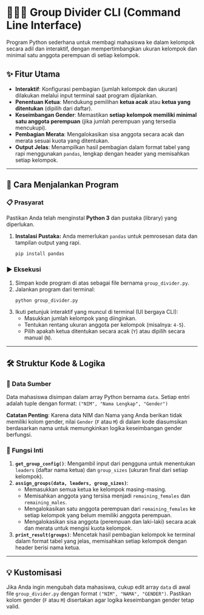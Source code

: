 # 🧑‍🤝‍🧑 Group Divider CLI (Command Line Interface)

Program Python sederhana untuk membagi mahasiswa ke dalam kelompok secara adil dan interaktif, dengan mempertimbangkan ukuran kelompok dan minimal satu anggota perempuan di setiap kelompok.

## ✨ Fitur Utama

- **Interaktif**: Konfigurasi pembagian (jumlah kelompok dan ukuran) dilakukan melalui input terminal saat program dijalankan.
- **Penentuan Ketua**: Mendukung pemilihan **ketua acak** atau **ketua yang ditentukan** (dipilih dari daftar).
- **Keseimbangan Gender**: Memastikan **setiap kelompok memiliki minimal satu anggota perempuan** (jika jumlah perempuan yang tersedia mencukupi).
- **Pembagian Merata**: Mengalokasikan sisa anggota secara acak dan merata sesuai kuota yang ditentukan.
- **Output Jelas**: Menampilkan hasil pembagian dalam format tabel yang rapi menggunakan `pandas`, lengkap dengan header yang memisahkan setiap kelompok.

---

## 🚀 Cara Menjalankan Program

### 📋 Prasyarat

Pastikan Anda telah menginstal **Python 3** dan pustaka (library) yang diperlukan.

1.  **Instalasi Pustaka:**
    Anda memerlukan `pandas` untuk pemrosesan data dan tampilan output yang rapi.
    ```bash
    pip install pandas
    ```

### ▶️ Eksekusi

1.  Simpan kode program di atas sebagai file bernama `group_divider.py`.
2.  Jalankan program dari terminal:
    ```bash
    python group_divider.py
    ```
3.  Ikuti petunjuk interaktif yang muncul di terminal (UI bergaya CLI):
    - Masukkan jumlah kelompok yang diinginkan.
    - Tentukan rentang ukuran anggota per kelompok (misalnya: `4-5`).
    - Pilih apakah ketua ditentukan secara acak (`Y`) atau dipilih secara manual (`N`).

---

## 🛠️ Struktur Kode & Logika

### 💾 Data Sumber

Data mahasiswa disimpan dalam array Python bernama `data`. Setiap entri adalah tuple dengan format:
`("NIM", "Nama Lengkap", "Gender")`

**Catatan Penting**: Karena data NIM dan Nama yang Anda berikan tidak memiliki kolom gender, nilai `Gender` (`F` atau `M`) di dalam kode diasumsikan berdasarkan nama untuk memungkinkan logika keseimbangan gender berfungsi.

### 🧩 Fungsi Inti

1.  **`get_group_config()`**: Mengambil input dari pengguna untuk menentukan `leaders` (daftar nama ketua) dan `group_sizes` (ukuran final dari setiap kelompok).
2.  **`assign_groups(data, leaders, group_sizes)`**:
    - Memasukkan semua ketua ke kelompok masing-masing.
    - Memisahkan anggota yang tersisa menjadi `remaining_females` dan `remaining_males`.
    - Mengalokasikan satu anggota perempuan dari `remaining_females` ke setiap kelompok yang belum memiliki anggota perempuan.
    - Mengalokasikan sisa anggota (perempuan dan laki-laki) secara acak dan merata untuk mengisi kuota kelompok.
3.  **`print_result(groups)`**: Mencetak hasil pembagian kelompok ke terminal dalam format tabel yang jelas, memisahkan setiap kelompok dengan header berisi nama ketua.

---

## 💡 Kustomisasi

Jika Anda ingin mengubah data mahasiswa, cukup edit array `data` di awal file `group_divider.py` dengan format `("NIM", "NAMA", "GENDER")`. Pastikan kolom gender (`F` atau `M`) disertakan agar logika keseimbangan gender tetap valid.
